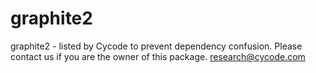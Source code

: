 # graphite2
graphite2 - listed by Cycode to prevent dependency confusion.
Please contact us if you are the owner of this package.
research@cycode.com
